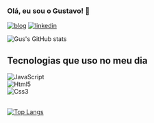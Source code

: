 ### Olá, eu sou o Gustavo! 👋

[![blog](https://img.shields.io/badge/Instagram-E4405F?style=for-the-badge&logo=instagram&logoColor=white)](https://www.instagram.com/bergus9/)
[![linkedin](https://img.shields.io/badge/LinkedIn-0077B5?style=for-the-badge&logo=linkedin&logoColor=white)](https://www.linkedin.com/in/gustavo-dev1/)


![Gus's GitHub stats](https://github-readme-stats-sigma-five.vercel.app/api?username=GusDev0&show_icons=true&theme=dracula)


## Tecnologias que uso no meu dia

<div style = 'display: inline_block'>
    <img aling = ' center ' alt = 'JavaScript' src = 'https://img.shields.io/badge/JavaScript-F7DF1E?style=for-the-badge&logo=javascript&logoColor=black' >
</div>
<div style = 'display: inline_block'>
    <img aling = ' center ' alt = 'Html5' src = 'https://img.shields.io/badge/HTML5-E34F26?style=for-the-badge&logo=html5&logoColor=white' >
</div>
<div style = 'display: inline_block'>
    <img aling = ' center ' alt = 'Css3' src = 'https://img.shields.io/badge/CSS-239120?&style=for-the-badge&logo=css3&logoColor=white' >
</div>

</br>

[![Top Langs](https://github-readme-stats-sigma-five.vercel.app/api/top-langs/?username=GusDev0&hide_progress=false)](https://github.com/anuraghazra/github-readme-stats)
